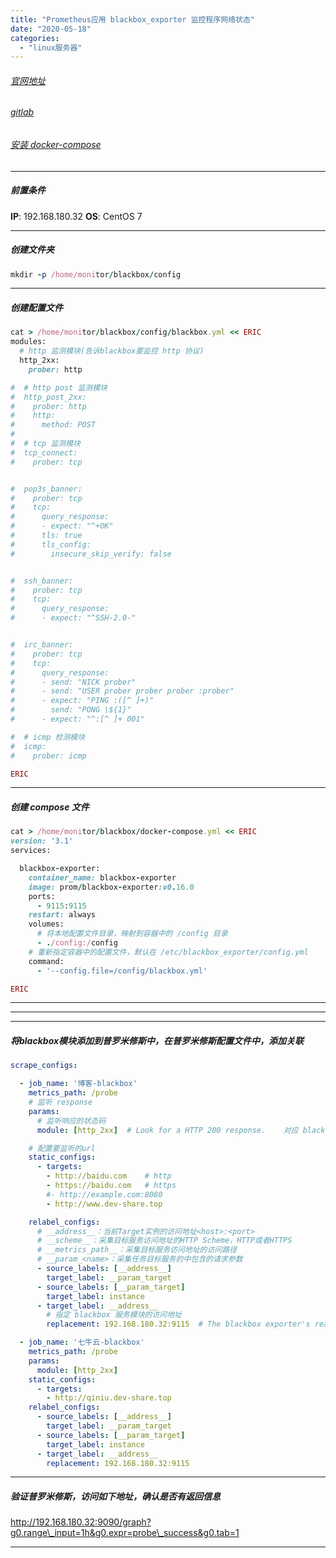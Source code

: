 ```yaml
---
title: "Prometheus应用 blackbox_exporter 监控程序网络状态"
date: "2020-05-18"
categories: 
  - "linux服务器"
---
```


###### [官网地址](https://prometheus.io/download/#blackbox_exporter "官网地址")

###### [gitlab](https://github.com/prometheus/blackbox_exporter "gitlab")

###### [安装 docker-compose](http://www.dev-share.top/2019/06/12/%E5%AE%89%E8%A3%85-docker-compose/ "安装 docker-compose")

* * *

##### 前置条件

**IP**: 192.168.180.32 **OS**: CentOS 7

* * *

##### 创建文件夹

```ruby
mkdir -p /home/monitor/blackbox/config
```

* * *

##### 创建配置文件

```ruby
cat > /home/monitor/blackbox/config/blackbox.yml << ERIC
modules:
  # http 监测模块(告诉blackbox要监控 http 协议)
  http_2xx:
    prober: http

#  # http post 监测模块
#  http_post_2xx:
#    prober: http
#    http:
#      method: POST
#
#  # tcp 监测模块
#  tcp_connect:
#    prober: tcp


#  pop3s_banner:
#    prober: tcp
#    tcp:
#      query_response:
#      - expect: "^+OK"
#      tls: true
#      tls_config:
#        insecure_skip_verify: false


#  ssh_banner:
#    prober: tcp
#    tcp:
#      query_response:
#      - expect: "^SSH-2.0-"


#  irc_banner:
#    prober: tcp
#    tcp:
#      query_response:
#      - send: "NICK prober"
#      - send: "USER prober prober prober :prober"
#      - expect: "PING :([^ ]+)"
#        send: "PONG \${1}"
#      - expect: "^:[^ ]+ 001"

#  # icmp 检测模块
#  icmp:
#    prober: icmp

ERIC

```

* * *

##### 创建 compose 文件

```ruby
cat > /home/monitor/blackbox/docker-compose.yml << ERIC
version: '3.1'
services:

  blackbox-exporter:
    container_name: blackbox-exporter
    image: prom/blackbox-exporter:v0.16.0
    ports:
      - 9115:9115
    restart: always
    volumes:
      # 将本地配置文件目录，映射到容器中的 /config 目录
      - ./config:/config
    # 重新指定容器中的配置文件，默认在 /etc/blackbox_exporter/config.yml
    command:
      - '--config.file=/config/blackbox.yml'

ERIC

```

* * *

* * *

* * *

##### 将blackbox模块添加到普罗米修斯中，在普罗米修斯配置文件中，添加关联

```yml
scrape_configs:

  - job_name: '博客-blackbox'
    metrics_path: /probe
    # 监听 response
    params:
      # 监听响应的状态码
      module: [http_2xx]  # Look for a HTTP 200 response.    对应 blackbox.yml 中的模块

    # 配置要监听的url
    static_configs:
      - targets:
        - http://baidu.com    # http
        - https://baidu.com   # https
        #- http://example.com:8080
        - http://www.dev-share.top

    relabel_configs:
      # __address__：当前Target实例的访问地址<host>:<port>
      # __scheme__：采集目标服务访问地址的HTTP Scheme，HTTP或者HTTPS
      # __metrics_path__：采集目标服务访问地址的访问路径
      # __param_<name>：采集任务目标服务的中包含的请求参数
      - source_labels: [__address__]
        target_label: __param_target
      - source_labels: [__param_target]
        target_label: instance
      - target_label: __address__
        # 指定 blackbox 服务模块的访问地址
        replacement: 192.168.180.32:9115  # The blackbox exporter's real hostname:port.

  - job_name: '七牛云-blackbox'
    metrics_path: /probe
    params:
      module: [http_2xx]
    static_configs:
      - targets:
        - http://qiniu.dev-share.top
    relabel_configs:
      - source_labels: [__address__]
        target_label: __param_target
      - source_labels: [__param_target]
        target_label: instance
      - target_label: __address__
        replacement: 192.168.180.32:9115

```

* * *

##### 验证普罗米修斯，访问如下地址，确认是否有返回信息

http://192.168.180.32:9090/graph?g0.range\_input=1h&g0.expr=probe\_success&g0.tab=1

* * *
